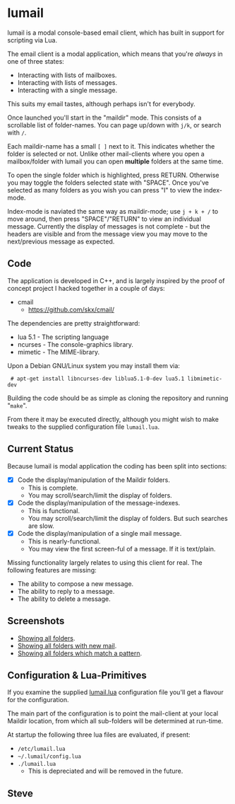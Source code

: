 lumail
======

lumail is a modal console-based email client, which has built in support for scripting
via Lua.

The email client is a modal application, which means that you're *always* in one of three
states:

* Interacting with lists of mailboxes.
* Interacting with lists of messages.
* Interacting with a single message.

This suits my email tastes, although perhaps isn't for everybody.

Once launched you'll start in the "maildir" mode.  This consists of a scrollable list
of folder-names.  You can page up/down with `j/k`, or search with `/`.

Each maildir-name has a small `[ ]` next to it.  This indicates whether the folder is
selected or not.  Unlike other mail-clients where you open a mailbox/folder with lumail
you can open __multiple__ folders at the same time.

To open the single folder which is highlighted, press RETURN.  Otherwise you may toggle
the folders selected state with "SPACE".  Once you've selected as many folders as you
wish you can press "I" to view the index-mode.

Index-mode is naviated the same way as maildir-mode; use `j + k + /` to move around,
then press "SPACE"/"RETURN" to view an individual message.  Currently the display
of messages is not complete - but the headers are visible and from the message
view you may move to the next/previous message as expected.


Code
----

The application is developed in C++, and is largely inspired by the proof of concept project
I hacked together in a couple of days:

* cmail
    * https://github.com/skx/cmail/

The dependencies are pretty straightforward:

* lua 5.1 - The scripting language
* ncurses - The console-graphics library.
* mimetic - The MIME-library.

Upon a Debian GNU/Linux system you may install them via:

     # apt-get install libncurses-dev liblua5.1-0-dev lua5.1 libmimetic-dev

Building the code should be as simple as cloning the repository and running "`make`".

From there it may be executed directly, although you might wish to make tweaks to
the supplied configuration file `lumail.lua`.


Current Status
--------------

Because lumail is modal application the coding has been split into sections:

* [x] Code the display/manipulation of the Maildir folders.
    * This is complete.
    * You may scroll/search/limit the display of folders.
* [x] Code the display/manipulation of the message-indexes.
    * This is functional.
    * You may scroll/search/limit the display of folders.  But such searches are slow.
* [x] Code the display/manipulation of a single mail message.
    * This is nearly-functional.
    * You may view the first screen-ful of a message.  If it is text/plain.

Missing functionality largely relates to using this client for real.
The following features are missing:

* The ability to compose a new message.
* The ability to reply to a message.
* The ability to delete a message.



Screenshots
-----------

* [Showing all folders](img/all.png).
* [Showing all folders with new mail](img/new.png).
* [Showing all folders which match a pattern](img/lj.png).


Configuration & Lua-Primitives
------------------------------

If you examine the supplied [lumail.lua](https://raw.github.com/skx/lumail/master/lumail.lua)
configuration file you'll get a flavour for the configuration.

The main part of the configuration is to  point the mail-client at your local Maildir
location, from which all sub-folders will be determined at run-time.

At startup the following three lua files are evaluated, if present:

* `/etc/lumail.lua`
* `~/.lumail/config.lua`
* `./lumail.lua`
   * This is depreciated and will be removed in the future.


Steve
--
